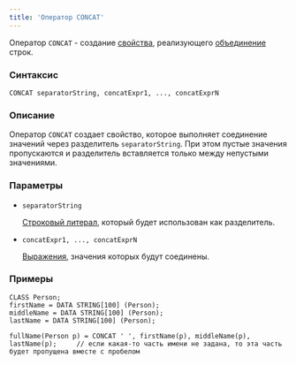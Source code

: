 ```yaml
---
title: 'Оператор CONCAT'
---
```


Оператор `CONCAT` - создание [свойства](Properties.md), реализующего [объединение](String_operators_+_CONCAT_SUBSTRING_.md) строк.

### Синтаксис

    CONCAT separatorString, concatExpr1, ..., concatExprN

### Описание

Оператор `CONCAT` создает свойство, которое выполняет соединение значений через разделитель `separatorString`. При этом пустые значения пропускаются и разделитель вставляется только между непустыми значениями.

### Параметры

- `separatorString`

    [Строковый литерал](Literals.md#strliteral-broken), который будет использован как разделитель.

- `concatExpr1, ..., concatExprN`

    [Выражения](Expression.md), значения которых будут соединены.

### Примеры

```lsf
CLASS Person;
firstName = DATA STRING[100] (Person);
middleName = DATA STRING[100] (Person);
lastName = DATA STRING[100] (Person);

fullName(Person p) = CONCAT ' ', firstName(p), middleName(p), lastName(p);     // если какая-то часть имени не задана, то эта часть будет пропущена вместе с пробелом
```

